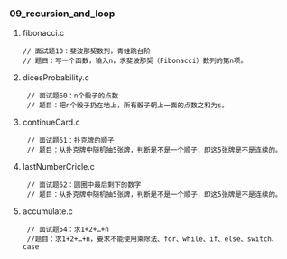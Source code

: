 ### 09_recursion_and_loop

1. fibonacci.c

   ```
   // 面试题10：斐波那契数列，青蛙跳台阶
   // 题目：写一个函数，输入n，求斐波那契（Fibonacci）数列的第n项。
   ```
2. dicesProbability.c

   ```
    // 面试题60：n个骰子的点数
    // 题目：把n个骰子扔在地上，所有骰子朝上一面的点数之和为s。 
   ```

3. continueCard.c

   ```
    // 面试题61：扑克牌的顺子
    // 题目：从扑克牌中随机抽5张牌，判断是不是一个顺子，即这5张牌是不是连续的。 
   ```
4. lastNumberCricle.c

   ```
    // 面试题62：圆圈中最后剩下的数字
    // 题目：从扑克牌中随机抽5张牌，判断是不是一个顺子，即这5张牌是不是连续的。 
   ```
5. accumulate.c

   ```
    // 面试题64：求1+2+…+n
    //题目：求1+2+…+n，要求不能使用乘除法、for、while、if、else、switch、case 
   ```

